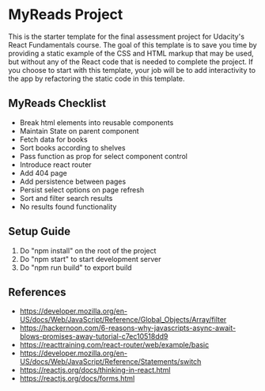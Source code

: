# MyReads Project

  

This is the starter template for the final assessment project for Udacity's React Fundamentals course. The goal of this template is to save you time by providing a static example of the CSS and HTML markup that may be used, but without any of the React code that is needed to complete the project. If you choose to start with this template, your job will be to add interactivity to the app by refactoring the static code in this template.

  

## MyReads Checklist

 - Break html elements into reusable components
 - Maintain State on parent component
 - Fetch data for books
 - Sort books according to shelves
 - Pass function as prop for select component control
 - Introduce react router
 - Add 404 page
 - Add persistence between pages
 - Persist select options on page refresh
 - Sort and filter search results
 - No results found functionality


## Setup Guide

 1. Do "npm install" on the root of the project
 2. Do "npm start" to start development server
 3. Do "npm run build" to export build

## References

 - https://developer.mozilla.org/en-US/docs/Web/JavaScript/Reference/Global_Objects/Array/filter
 - https://hackernoon.com/6-reasons-why-javascripts-async-await-blows-promises-away-tutorial-c7ec10518dd9
 - https://reacttraining.com/react-router/web/example/basic
 - https://developer.mozilla.org/en-US/docs/Web/JavaScript/Reference/Statements/switch
 - https://reactjs.org/docs/thinking-in-react.html
 - https://reactjs.org/docs/forms.html

